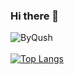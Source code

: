 ### Hi there 👋

![ByQush](https://github-readme-stats.vercel.app/api?username=ByQushjs&show_icons=true&theme=highcontrast) <br><br>
[![Top Langs](https://github-readme-stats.vercel.app/api/top-langs/?username=ByQushjs&layout=compact&theme=highcontrast)](https://byqush.dev)
<!--

Here are some ideas to get you started:

- 🔭 I’m currently working on ...
- 🌱 I’m currently learning ...
- 👯 I’m looking to collaborate on ...
- 🤔 I’m looking for help with ...
- 💬 Ask me about ...
- 📫 How to reach me: ...
- 😄 Pronouns: ...
- ⚡ Fun fact: ...
-->
